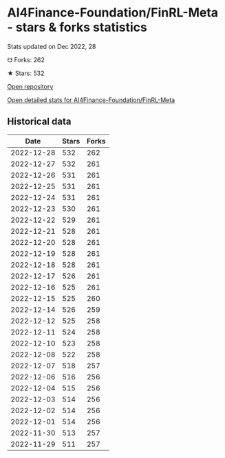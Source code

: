 # AI4Finance-Foundation/FinRL-Meta - stars & forks statistics

Stats updated on Dec 2022, 28

☋ Forks: 262

★ Stars: 532

[Open repository](https://github.com/AI4Finance-Foundation/FinRL-Meta)

[Open detailed stats for AI4Finance-Foundation/FinRL-Meta](https://reviewgithub.com/rep/AI4Finance-Foundation/FinRL-Meta)

## Historical data
| Date | Stars | Forks |
|------|-------|-------|
| 2022-12-28 | 532 | 262 | 
| 2022-12-27 | 532 | 261 | 
| 2022-12-26 | 531 | 261 | 
| 2022-12-25 | 531 | 261 | 
| 2022-12-24 | 531 | 261 | 
| 2022-12-23 | 530 | 261 | 
| 2022-12-22 | 529 | 261 | 
| 2022-12-21 | 528 | 261 | 
| 2022-12-20 | 528 | 261 | 
| 2022-12-19 | 528 | 261 | 
| 2022-12-18 | 528 | 261 | 
| 2022-12-17 | 526 | 261 | 
| 2022-12-16 | 525 | 261 | 
| 2022-12-15 | 525 | 260 | 
| 2022-12-14 | 526 | 259 | 
| 2022-12-12 | 525 | 258 | 
| 2022-12-11 | 524 | 258 | 
| 2022-12-10 | 523 | 258 | 
| 2022-12-08 | 522 | 258 | 
| 2022-12-07 | 518 | 257 | 
| 2022-12-06 | 516 | 256 | 
| 2022-12-04 | 515 | 256 | 
| 2022-12-03 | 514 | 256 | 
| 2022-12-02 | 514 | 256 | 
| 2022-12-01 | 514 | 256 | 
| 2022-11-30 | 513 | 257 | 
| 2022-11-29 | 511 | 257 | 

